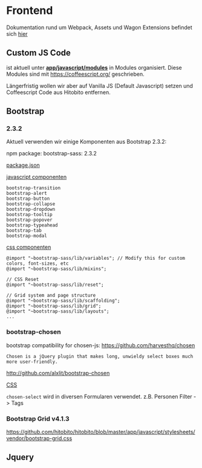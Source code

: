 # Frontend

Dokumentation rund um Webpack, Assets und Wagon Extensions befindet sich [hier](09_frontend/01_webpacker.md)

## Custom JS Code

ist aktuell unter **[app/javascript/modules](https://github.com/hitobito/hitobito/tree/master/app/javascript/javascripts/modules)** in Modules organisiert. Diese Modules sind mit https://coffeescript.org/ geschrieben.

Längerfristig wollen wir aber auf Vanilla JS (Default Javascript) setzen und Coffeescript Code aus Hitobito entfernen.

## Bootstrap

### 2.3.2

Aktuell verwenden wir einige Komponenten aus Bootstrap 2.3.2:

npm package: bootstrap-sass: 2.3.2

[package.json](https://github.com/hitobito/hitobito/blob/master/package.json#L13)

[javascript componenten](https://github.com/hitobito/hitobito/blob/master/app/javascript/packs/application.js#L38)
```
bootstrap-transition
bootstrap-alert
bootstrap-button
bootstrap-collapse
bootstrap-dropdown
bootstrap-tooltip
bootstrap-popover
bootstrap-typeahead
bootstrap-tab
bootstrap-modal
```

[css componenten](https://github.com/hitobito/hitobito/blob/master/app/javascript/stylesheets/vendor/bootstrap.scss)
```
@import "~bootstrap-sass/lib/variables"; // Modify this for custom colors, font-sizes, etc
@import "~bootstrap-sass/lib/mixins";

// CSS Reset
@import "~bootstrap-sass/lib/reset";

// Grid system and page structure
@import "~bootstrap-sass/lib/scaffolding";
@import "~bootstrap-sass/lib/grid";
@import "~bootstrap-sass/lib/layouts";
...
```

### bootstrap-chosen

bootstrap compatibility for chosen-js: https://github.com/harvesthq/chosen

`Chosen is a jQuery plugin that makes long, unwieldy select boxes much more user-friendly.`

http://github.com/alxlit/bootstrap-chosen

[CSS](https://github.com/hitobito/hitobito/blob/master/app/javascript/stylesheets/vendor/chosen-bootstrap.scss)

`chosen-select` wird in diversen Formularen verwendet. z.B. Personen Filter -> Tags

### Bootstrap Grid v4.1.3

https://github.com/hitobito/hitobito/blob/master/app/javascript/stylesheets/vendor/bootstrap-grid.css

## Jquery

